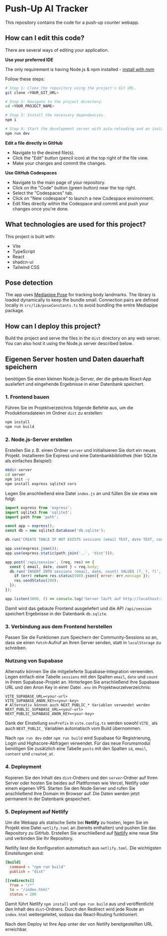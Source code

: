 # Push-Up AI Tracker

This repository contains the code for a push-up counter webapp.
## How can I edit this code?

There are several ways of editing your application.

**Use your preferred IDE**

The only requirement is having Node.js & npm installed - [install with nvm](https://github.com/nvm-sh/nvm#installing-and-updating)

Follow these steps:

```sh
# Step 1: Clone the repository using the project's Git URL.
git clone <YOUR_GIT_URL>

# Step 2: Navigate to the project directory.
cd <YOUR_PROJECT_NAME>

# Step 3: Install the necessary dependencies.
npm i

# Step 4: Start the development server with auto-reloading and an instant preview.
npm run dev
```

**Edit a file directly in GitHub**

- Navigate to the desired file(s).
- Click the "Edit" button (pencil icon) at the top right of the file view.
- Make your changes and commit the changes.

**Use GitHub Codespaces**

- Navigate to the main page of your repository.
- Click on the "Code" button (green button) near the top right.
- Select the "Codespaces" tab.
- Click on "New codespace" to launch a new Codespace environment.
- Edit files directly within the Codespace and commit and push your changes once you're done.

## What technologies are used for this project?

This project is built with:

- Vite
- TypeScript
- React
- shadcn-ui
- Tailwind CSS

## Pose detection

The app uses [Mediapipe Pose](https://developers.google.com/mediapipe) for
tracking body landmarks. The library is loaded dynamically to keep the bundle
small. Connection pairs are defined locally in
`src/lib/poseConstants.ts` to avoid bundling the entire Mediapipe package.

## How can I deploy this project?

Build the project and serve the files in the `dist` directory on any web server.
You can also host it using the Node.js server described below.

## Eigenen Server hosten und Daten dauerhaft speichern

benötigen Sie einen kleinen Node.js‐Server, der die gebaute React‑App ausliefert
und eingehende Ergebnisse in einer Datenbank speichert.

### 1. Frontend bauen

Führen Sie im Projektverzeichnis folgende Befehle aus, um die Produktionsdateien
im Ordner `dist` zu erstellen:

```bash
npm install
npm run build
```

### 2. Node.js‑Server erstellen

Erstellen Sie z. B. einen Ordner `server` und initialisieren Sie dort ein neues
Projekt. Installieren Sie Express und eine Datenbankbibliothek (hier SQLite als
einfaches Beispiel):

```bash
mkdir server
cd server
npm init -y
npm install express sqlite3 cors
```

Legen Sie anschließend eine Datei `index.js` an und füllen Sie sie etwa wie
folgt:


```javascript
import express from 'express';
import sqlite3 from 'sqlite3';
import path from 'path';

const app = express();
const db = new sqlite3.Database('db.sqlite');

db.run('CREATE TABLE IF NOT EXISTS sessions (email TEXT, date TEXT, count INTEGER)');

app.use(express.json());
app.use(express.static(path.join('..', 'dist')));

app.post('/api/session', (req, res) => {
  const { email, date, count } = req.body;
  db.run('INSERT INTO sessions (email, date, count) VALUES (?, ?, ?)', [email, date, count], (err) => {
    if (err) return res.status(500).json({ error: err.message });
    res.sendStatus(200);
  });
});

app.listen(3000, () => console.log('Server läuft auf http://localhost:3000'));
```

Damit wird das gebaute Frontend ausgeliefert und die API `/api/session`
speichert Ergebnisse in der Datenbank `db.sqlite`.

### 3. Verbindung aus dem Frontend herstellen

Passen Sie die Funktionen zum Speichern der Community‑Sessions so an, dass sie
einen `fetch`‑Aufruf an Ihren Server senden, statt in `localStorage`
zu schreiben.

### Nutzung von Supabase

Alternativ können Sie die mitgelieferte Supabase‑Integration verwenden. Legen
einfach eine Tabelle `sessions` mit den Spalten `email`, `date` und `count` in
Ihrem Supabase-Projekt an. Hinterlegen Sie anschließend Ihre Supabase URL und
den Anon Key in einer Datei `.env` im Projektwurzelverzeichnis:

```
VITE_SUPABASE_URL=<your-url>
VITE_SUPABASE_ANON_KEY=<your-key>
# Alternativ können auch NEXT_PUBLIC_* Variablen verwendet werden
NEXT_PUBLIC_SUPABASE_URL=<your-url>
NEXT_PUBLIC_SUPABASE_ANON_KEY=<your-key>
```

Dank der Einstellung `envPrefix` in `vite.config.ts` werden sowohl `VITE_` als
auch `NEXT_PUBLIC_` Variablen automatisch vom Build übernommen.

Nach `npm run dev` oder `npm run build` wird Supabase für Registrierung, Login
und Highscore-Abfragen verwendet. Für das neue Forumsmodul benötigen Sie
zusätzlich eine Tabelle `posts` mit den Spalten `id`, `email`, `content` und
`created_at`.

### 4. Deployment

Kopieren Sie den Inhalt des `dist`‑Ordners und den `server`‑Ordner auf Ihren
Server oder hosten Sie beides auf Plattformen wie Vercel, Netlify oder einem
eigenen VPS. Starten Sie den Node‑Server und rufen Sie anschließend Ihre Domain
im Browser auf. Die Daten werden jetzt permanent in der Datenbank gespeichert.


### 5. Deployment auf Netlify

Um die Webapp als statische Seite bei **Netlify** zu hosten, legen Sie im Projekt eine Datei `netlify.toml` an (bereits enthalten) und pushen Sie das Repository zu GitHub. Erstellen Sie anschließend auf [Netlify](https://app.netlify.com/) eine neue Site und verbinden Sie Ihr Repository.

Netlify liest die Konfiguration automatisch aus `netlify.toml`. Die wichtigsten Einstellungen sind:

```toml
[build]
  command = "npm run build"
  publish = "dist"

[[redirects]]
  from = "/*"
  to = "/index.html"
  status = 200
```

Damit führt Netlify `npm install` und `npm run build` aus und veröffentlicht den Inhalt des `dist`‑Ordners. Durch den Redirect wird jede Route an `index.html` weitergeleitet, sodass das React‑Routing funktioniert.

Nach dem Deploy ist Ihre App unter der von Netlify bereitgestellten URL erreichbar.
